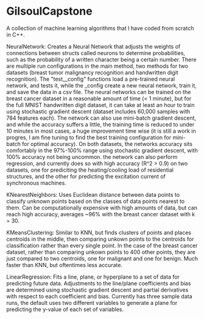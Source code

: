 # GilsoulCapstone
A collection of machine learning algorithms that I have coded from scratch in C++.

NeuralNetwork: Creates a Neural Network that adjusts the weights of connections between structs called neurons to determine probabilities, such as the probability of a written character being a certain number. There are multiple run configurations in the main method, two methods for two datasets (breast tumor malignancy recognition and handwritten digit recognition). The "test_<datasetname>_config" functions load a pre-trained neural network, and tests it, while the <datasetname>_config create a new neural network, train it, and save the data in a csv file. The neural networks can be trained on the breast cancer dataset in a reasonable amount of time (< 1 minute), but for the full MNIST handwritten digit dataset, it can take at least an hour to train using stochastic gradient descent (dataset includes 60,000 samples with 784 features each). The network can also use mini-batch gradient descent, and while the accuracy suffers a little, the training time is reduced to under 10 minutes in most cases, a huge improvement time wise (it is still a work in progres, I am fine tuning to find the best training configuration for mini-batch for optimal accuracy). On both datasets, the networks accuracy sits comfortably in the 97%-100% range using stochastic gradient descent, with 100% accuracy not being uncommon. the network can also perform regression, and currently does so with high accuracy (R^2 > 0.9) on two datasets, one for prediciting the heating/cooling load of residential structures, and the other for predicting the excitation current of synchronous machines.

KNearestNeighbors:
Uses Euclidean distance between data points to classify unknown points based on the classes of data points nearest to them. Can be computationally expensive with high amounts of data, but can reach high accuracy, averages ~96% with the breast cancer dataset with k = 30.

KMeansClustering:
Similar to KNN, but finds clusters of points and places centroids in the middle, then comparing unkown points to the centroids for classification rather than every single point. In the case of the breast cancer dataset, rather than comparing unkown points to 400 other points, they are just compared to two centroids, one for malignant and one for benign. Much faster than KNN, but oftentimes less accurate.

LinearRegression:
Fits a line, plane, or hyperplane to a set of data for predicting future data. Adjustments to the line/plane coefficients and bias are determined using stochastic gradient descent and partial derivatives with respect to each coefficient and bias. Currently has three sample data runs, the default uses two different variables to generate a plane for predicting the y-value of each set of variables.
